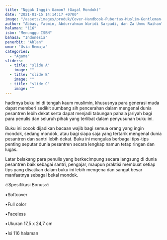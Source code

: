```yaml
---
title: "Nggak Inggin Gamon? (Gagal Mondok)"
date: "2021-01-15 14:14:17 +0700"
image: "/assets/images/produk/Cover-Handbook-Pubertas-Muslim-Gentleman-Tuh-Kaya-Gini!-+-Bonus-Buku-Baligh-di-Pesantren.jpg"
author: "Abbas, Yasmin, Abdurrahman Waridi Sarpadi, dan Za Ummu Raihan"
halaman: "116"
isbn: "Menunggu ISBN"
bahasa: "Indonesia"
penerbit: "Ahlan"
umur: "Usia Remaja"
categories: 
  - "Agama"
sliders: 
  - title: "slide A"
    image: ""
  - title: "slide B"
    image: ""
  - title: "slide C"
    image: ""
---
```


hadirnya buku ini di tengah kaum muslimin, khususnya para generasi muda dapat memberi sedikit sumbang sih pencerahan dalam mengenal dunia pesantren lebih dekat serta dapat menjadi tabungan pahala jariyah bagi para penulis dan seluruh pihak yang terlibat dalam penyusunan buku ini.

Buku ini cocok dijadikan bacaan wajib bagi semua orang yang ingin mondok, sedang mondok, atau bagi siapa saja yang tertarik mengenal dunia pesantren dan santri lebih dekat. Buku ini mengulas berbagai tips-tips penting seputar dunia pesantren secara lengkap namun tetap ringan dan lugas. 

Latar belakang para penulis yang berkecimpung  secara langsung di dunia pesantren baik sebagai santri, pengajar, maupun praktisi membuat setiap tips yang disajikan dalam buku ini lebih mengena dan sangat besar manfaatnya sebagai bekal mondok.



🔥Spesifikasi Bonus:🔥

▪️Softcover

▪️Full color

▪️Faceless

▪️Ukuran 17,5 x 24,7 cm

▪️Isi 116 halaman
